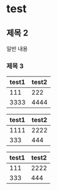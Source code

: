 # test

## 제목 2

일반 내용

### 제목 3

| test1  | test2 |
| --- | --- |
| 111 | 222 |
| 3333 | 4444 |

| test1 | test2 |
| --- | --- |
| 1111 | 2222 |
| 333 | 444 |

| test1 | test2 |
| --- | --- |
| 111 | 2222 |
| 333 | 444 |
